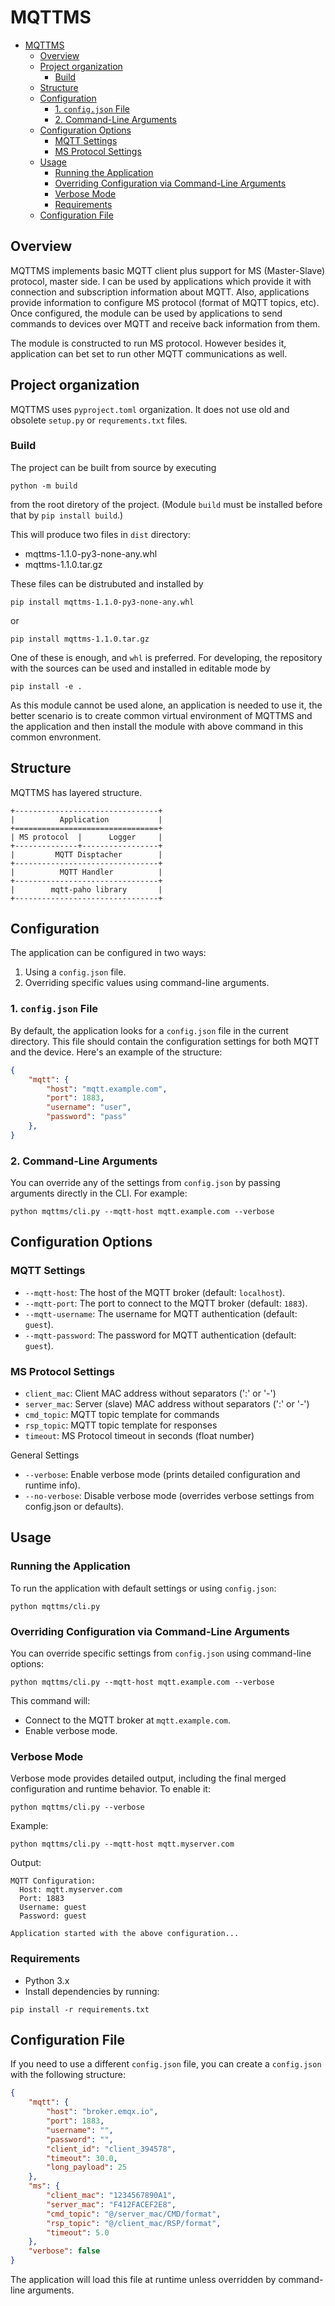 # MQTTMS

- [MQTTMS](#mqttms)
  - [Overview](#overview)
  - [Project organization](#project-organization)
    - [Build](#build)
  - [Structure](#structure)
  - [Configuration](#configuration)
    - [1. `config.json` File](#1-configjson-file)
    - [2. Command-Line Arguments](#2-command-line-arguments)
  - [Configuration Options](#configuration-options)
    - [MQTT Settings](#mqtt-settings)
    - [MS Protocol Settings](#ms-protocol-settings)
  - [Usage](#usage)
    - [Running the Application](#running-the-application)
    - [Overriding Configuration via Command-Line Arguments](#overriding-configuration-via-command-line-arguments)
    - [Verbose Mode](#verbose-mode)
    - [Requirements](#requirements)
  - [Configuration File](#configuration-file)

## Overview

MQTTMS implements basic MQTT client plus support for MS (Master-Slave) protocol, master side. I can be used by applications which provide it with connection and subscription information about MQTT. Also, applications provide information to configure MS protocol (format of MQTT topics, etc). Once configured, the module can be used by applications to send commands to devices over MQTT and receive back information from them.

The module is constructed to run MS protocol. However besides it, application can bet set to run other MQTT communications as well.

## Project organization

MQTTMS uses `pyproject.toml` organization. It does not use old and obsolete `setup.py` or `requrements.txt` files.

### Build

The project can be built from source by executing

`python -m build`

from the root diretory of the project. (Module `build` must be installed before that by `pip install build`.)

This will produce two files in `dist` directory:

* mqttms-1.1.0-py3-none-any.whl
* mqttms-1.1.0.tar.gz

These files can be distrubuted and installed by

`pip install mqttms-1.1.0-py3-none-any.whl`

or

`pip install mqttms-1.1.0.tar.gz`

One of these is enough, and `whl` is preferred. For developing, the repository with the sources can be used and installed in editable mode by

`pip install -e .`

As this module cannot be used alone, an application is needed to use it, the better scenario is to create common virtual environment of MQTTMS and the application and then install the module with above command in this common envronment.

## Structure

MQTTMS has layered structure.

```
+--------------------------------+
|          Application           |
+================================+
| MS protocol  |      Logger     |
+--------------+-----------------+
|         MQTT Disptacher        |
+--------------------------------+
|          MQTT Handler          |
+--------------------------------+
|        mqtt-paho library       |
+--------------------------------+
```

## Configuration

The application can be configured in two ways:
1. Using a `config.json` file.
2. Overriding specific values using command-line arguments.

### 1. `config.json` File

By default, the application looks for a `config.json` file in the current directory. This file should contain the configuration settings for both MQTT and the device. Here's an example of the structure:

```json
{
    "mqtt": {
        "host": "mqtt.example.com",
        "port": 1883,
        "username": "user",
        "password": "pass"
    },
}
```

### 2. Command-Line Arguments

You can override any of the settings from ```config.json``` by passing arguments directly in the CLI. For example:

```python mqttms/cli.py --mqtt-host mqtt.example.com --verbose```

## Configuration Options

### MQTT Settings

* ```--mqtt-host```: The host of the MQTT broker (default: ```localhost```).
* ```--mqtt-port```: The port to connect to the MQTT broker (default: ```1883```).
* ```--mqtt-username```: The username for MQTT authentication (default: ```guest```).
* ```--mqtt-password```: The password for MQTT authentication (default: ```guest```).

### MS Protocol Settings

* ```client_mac```: Client MAC address without separators (':' or '-')
* ```server_mac```: Server (slave) MAC address without separators (':' or '-')
* ```cmd_topic```: MQTT topic template for commands
* ```rsp_topic```: MQTT topic template for responses
* ```timeout```: MS Protocol timeout in seconds (float number)


General Settings

* ```--verbose```: Enable verbose mode (prints detailed configuration and runtime info).
* ```--no-verbose```: Disable verbose mode (overrides verbose settings from config.json or defaults).

## Usage

### Running the Application

To run the application with default settings or using ```config.json```:

```python mqttms/cli.py```

### Overriding Configuration via Command-Line Arguments

You can override specific settings from ```config.json``` using command-line options:

```python mqttms/cli.py --mqtt-host mqtt.example.com --verbose```

This command will:

* Connect to the MQTT broker at ```mqtt.example.com```.
* Enable verbose mode.

### Verbose Mode

Verbose mode provides detailed output, including the final merged configuration and runtime behavior. To enable it:

```python mqttms/cli.py --verbose```

Example:

```python mqttms/cli.py --mqtt-host mqtt.myserver.com```

Output:

```
MQTT Configuration:
  Host: mqtt.myserver.com
  Port: 1883
  Username: guest
  Password: guest

Application started with the above configuration...
```

### Requirements

* Python 3.x
* Install dependencies by running:

```pip install -r requirements.txt```

## Configuration File

If you need to use a different ```config.json``` file, you can create a ```config.json``` with the following structure:

```json
{
    "mqtt": {
        "host": "broker.emqx.io",
        "port": 1883,
        "username": "",
        "password": "",
        "client_id": "client_394578",
        "timeout": 30.0,
        "long_payload": 25
    },
    "ms": {
        "client_mac": "1234567890A1",
        "server_mac": "F412FACEF2E8",
        "cmd_topic": "@/server_mac/CMD/format",
        "rsp_topic": "@/client_mac/RSP/format",
        "timeout": 5.0
    },
    "verbose": false
}
```

The application will load this file at runtime unless overridden by command-line arguments.

